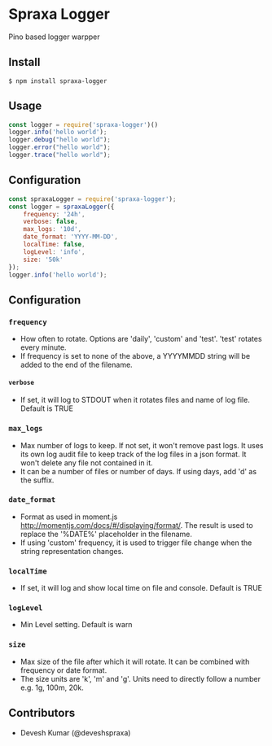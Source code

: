 # Spraxa Logger
Pino based logger warpper

## Install

```
$ npm install spraxa-logger
```

## Usage

``` js
const logger = require('spraxa-logger')()
logger.info('hello world');
logger.debug("hello world");
logger.error("hello world");
logger.trace("hello world");
```

## Configuration

``` js
const spraxaLogger = require('spraxa-logger');
const logger = spraxaLogger({
    frequency: '24h',
    verbose: false,
    max_logs: '10d',
    date_format: 'YYYY-MM-DD',
    localTime: false,
    logLevel: 'info',
    size: '50k'
});
logger.info('hello world');
```

## Configuration

### `frequency`      
 * How often to rotate. Options are 'daily', 'custom' and 'test'. 'test' rotates every minute.
 * If frequency is set to none of the above, a YYYYMMDD string will be added to the end of the filename.

#### `verbose`
* If set, it will log to STDOUT when it rotates files and name of log file. Default is TRUE

### `max_logs`
* Max number of logs to keep. If not set, it won't remove past logs. It uses its own log audit file to keep track of the log files in a json format. It won't delete any file not contained in it.
* It can be a number of files or number of days. If using days, add 'd' as the suffix.

### `date_format`
* Format as used in moment.js http://momentjs.com/docs/#/displaying/format/. The result is used to replace the '%DATE%' placeholder in the filename.
* If using 'custom' frequency, it is used to trigger file change when the string representation changes.

### `localTime`
* If set, it will log and show local time on file and console. Default is TRUE

### `logLevel`
* Min Level setting. Default is warn

### `size`
* Max size of the file after which it will rotate. It can be combined with frequency or date format.
* The size units are 'k', 'm' and 'g'. Units need to directly follow a number e.g. 1g, 100m, 20k.


## Contributors
* Devesh Kumar (@deveshspraxa)

